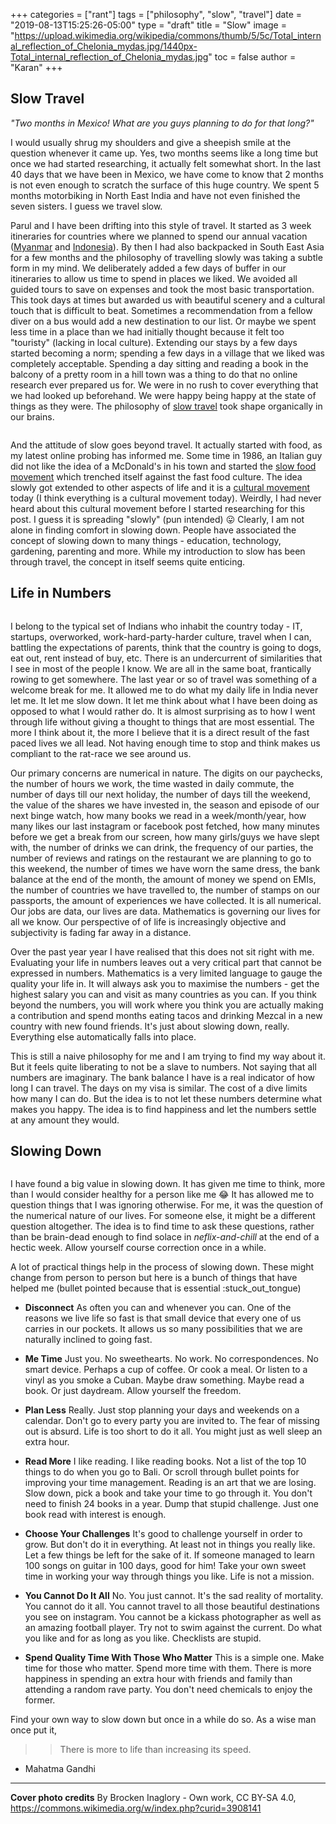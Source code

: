 +++
categories = ["rant"]
tags = ["philosophy", "slow", "travel"]
date = "2019-08-13T15:25:26-05:00"
type = "draft"
title = "Slow"
image = "https://upload.wikimedia.org/wikipedia/commons/thumb/5/5c/Total_internal_reflection_of_Chelonia_mydas.jpg/1440px-Total_internal_reflection_of_Chelonia_mydas.jpg"
toc = false
author = "Karan"
+++

## Slow Travel

_"Two months in Mexico! What are you guys planning to do for that long?"_

I would usually shrug my shoulders and give a sheepish smile at the question whenever it came up. Yes, two months seems like a long time but once we had started researching, it actually felt somewhat short. In the last 40 days that we have been in Mexico, we have come to know that 2 months is not even enough to scratch the surface of this huge country. We spent 5 months motorbiking in North East India and have not even finished the seven sisters. I guess we travel slow.

Parul and I have been drifting into this style of travel. It started as 3 week itineraries for countries where we planned to spend our annual vacation ([Myanmar](/tags/myanmar/) and [Indonesia](/tags/indonesia/)). By then I had also backpacked in South East Asia for a few months and the philosophy of travelling slowly was taking a subtle form in my mind. We deliberately added a few days of buffer in our itineraries to allow us time to spend in places we liked. We avoided all guided tours to save on expenses and took the most basic transportation. This took days at times but awarded us with beautiful scenery and a cultural touch that is difficult to beat. Sometimes a recommendation from a fellow diver on a bus would add a new destination to our list. Or maybe we spent less time in a place than we had initially thought because it felt too "touristy" (lacking in local culture). Extending our stays by a few days started becoming a norm; spending a few days in a village that we liked was completely acceptable. Spending a day sitting and reading a book in the balcony of a pretty room in a hill town was a thing to do that no online research ever prepared us for. We were in no rush to cover everything that we had looked up beforehand. We were happy being happy at the state of things as they were. The philosophy of [slow travel](https://www.slowmovement.com/slow_travel.php) took shape organically in our brains.

<div class="postimg">
  <a href="https://live.staticflickr.com/4537/37618298144_eaedae7cd1_c.jpg" data-toggle="lightbox">
    <img class="lazy" data-src="https://live.staticflickr.com/4537/37618298144_eaedae7cd1.jpg">
  </a>
</div>

And the attitude of slow goes beyond travel. It actually started with food, as my latest online probing has informed me. Some time in 1986, an Italian guy did not like the idea of a McDonald's in his town and started the [slow food movement](https://en.wikipedia.org/wiki/Slow_Food) which trenched itself against the fast food culture. The idea slowly got extended to other aspects of life and it is a [cultural movement](https://en.wikipedia.org/wiki/Slow_movement_(culture)) today (I think everything is a cultural movement today). Weirdly, I had never heard about this cultural movement before I started researching for this post. I guess it is spreading "slowly" (pun intended) :stuck_out_tongue: Clearly, I am not alone in finding comfort in slowing down. People have associated the concept of slowing down to many things - education, technology, gardening, parenting and more. While my introduction to slow has been through travel, the concept in itself seems quite enticing.


## Life in Numbers

<div class="postimg">
  <a href="https://live.staticflickr.com/65535/48532601707_b6668c06e4_c.jpg" data-toggle="lightbox">
    <img class="lazy" data-src="https://live.staticflickr.com/65535/48532601707_b6668c06e4.jpg">
  </a>
</div>

I belong to the typical set of Indians who inhabit the country today - IT, startups, overworked, work-hard-party-harder culture, travel when I can, battling the expectations of parents, think that the country is going to dogs, eat out, rent instead of buy, etc. There is an undercurrent of similarities that I see in most of the people I know. We are all in the same boat, frantically rowing to get somewhere. The last year or so of travel was something of a welcome break for me. It allowed me to do what my daily life in India never let me. It let me slow down. It let me think about what I have been doing as opposed to what I would rather do. It is almost surprising as to how I went through life without giving a thought to things that are most essential. The more I think about it, the more I believe that it is a direct result of the fast paced lives we all lead. Not having enough time to stop and think makes us compliant to the rat-race we see around us.

Our primary concerns are numerical in nature. The digits on our paychecks, the number of hours we work, the time wasted in daily commute, the number of days till our next holiday, the number of days till the weekend, the value of the shares we have invested in, the season and episode of our next binge watch, how many books we read in a week/month/year, how many likes our last instagram or facebook post fetched, how many minutes before we get a break from our screen, how many girls/guys we have slept with, the number of drinks we can drink, the frequency of our parties, the number of reviews and ratings on the restaurant we are planning to go to this weekend, the number of times we have worn the same dress, the bank balance at the end of the month, the amount of money we spend on EMIs, the number of countries we have travelled to, the number of stamps on our passports, the amount of experiences we have collected. It is all numerical. Our jobs are data, our lives are data. Mathematics is governing our lives for all we know. Our perspective of of life is increasingly objective and subjectivity is fading far away in a distance.

Over the past year year I have realised that this does not sit right with me. Evaluating your life in numbers leaves out a very critical part that cannot be expressed in numbers. Mathematics is a very limited language to gauge the quality your life in. It will always ask you to maximise the numbers - get the highest salary you can and visit as many countries as you can. If you think beyond the numbers, you will work where you think you are actually making a contribution and spend months eating tacos and drinking Mezcal in a new country with new found friends. It's just about slowing down, really. Everything else automatically falls into place.

This is still a naive philosophy for me and I am trying to find my way about it. But it feels quite liberating to not be a slave to numbers. Not saying that all numbers are imaginary. The bank balance I have is a real indicator of how long I can travel. The days on my visa is similar. The cost of a dive limits how many I can do. But the idea is to not let these numbers determine what makes you happy. The idea is to find happiness and let the numbers settle at any amount they would.


## Slowing Down

<div class="postimg">
  <a href="https://live.staticflickr.com/65535/48532472786_9a980fd1b2_c.jpg" data-toggle="lightbox">
    <img class="lazy" data-src="https://live.staticflickr.com/65535/48532472786_9a980fd1b2.jpg">
  </a>
</div>

I have found a big value in slowing down. It has given me time to think, more than I would consider healthy for a person like me :joy: It has allowed me to question things that I was ignoring otherwise. For me, it was the question of the numerical nature of our lives. For someone else, it might be a different question altogether. The idea is to find time to ask these questions, rather than be brain-dead enough to find solace in _neflix-and-chill_ at the end of a hectic week. Allow yourself course correction once in a while.

A lot of practical things help in the process of slowing down. These might change from person to person but here is a bunch of things that have helped me (bullet pointed because that is essential :stuck_out_tongue)

* **Disconnect** As often you can and whenever you can. One of the reasons we live life so fast is that small device that every one of us carries in our pockets. It allows us so many possibilities that we are naturally inclined to going fast.

* **Me Time** Just you. No sweethearts. No work. No correspondences. No smart device. Perhaps a cup of coffee. Or cook a meal. Or listen to a vinyl as you smoke a Cuban. Maybe draw something. Maybe read a book. Or just daydream. Allow yourself the freedom.

* **Plan Less** Really. Just stop planning your days and weekends on a calendar. Don't go to every party you are invited to. The fear of missing out is absurd. Life is too short to do it all. You might just as well sleep an extra hour.

* **Read More** I like reading. I like reading books. Not a list of the top 10 things to do when you go to Bali. Or scroll through bullet points for improving your time management. Reading is an art that we are losing. Slow down, pick a book and take your time to go through it. You don't need to finish 24 books in a year. Dump that stupid challenge. Just one book read with interest is enough.

* **Choose Your Challenges** It's good to challenge yourself in order to grow. But don't do it in everything. At least not in things you really like. Let a few things be left for the sake of it. If someone managed to learn 100 songs on guitar in 100 days, good for him! Take your own sweet time in working your way through things you like. Life is not a mission.

* **You Cannot Do It All** No. You just cannot. It's the sad reality of mortality. You cannot do it all. You cannot travel to all those beautiful destinations you see on instagram. You cannot be a kickass photographer as well as an amazing football player. Try not to swim against the current. Do what you like and for as long as you like. Checklists are stupid.

* **Spend Quality Time With Those Who Matter** This is a simple one. Make time for those who matter. Spend more time with them. There is more happiness in spending an extra hour with friends and family than attending a random rave party. You don't need chemicals to enjoy the former.

Find your own way to slow down but once in a while do so. As a wise man once put it,

> > There is more to life than increasing its speed.
- Mahatma Gandhi

<hr />

**Cover photo credits**
By Brocken Inaglory - Own work, CC BY-SA 4.0, https://commons.wikimedia.org/w/index.php?curid=3908141
